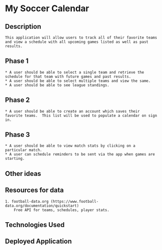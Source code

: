 # My Soccer Calendar

## Description

    This application will allow users to track all of their favorite teams and view a schedule with all upcoming games listed as well as past results.

## Phase 1

    * A user should be able to select a single team and retrieve the schedule for that team with future games and past results.
    * A user should be able to select multiple teams and view the same.
    * A user should be able to see league standings.

## Phase 2

    * A user should be able to create an account which saves their favorite teams.  This list will be used to populate a calendar on sign in.

## Phase 3

    * A user should be able to view match stats by clicking on a particular match.
    * A user can schedule reminders to be sent via the app when games are starting.

## Other ideas

## Resources for data

    1. football-data.org (https://www.football-data.org/documentation/quickstart)
        Free API for teams, schedules, player stats.

## Technologies Used

## Deployed Application
